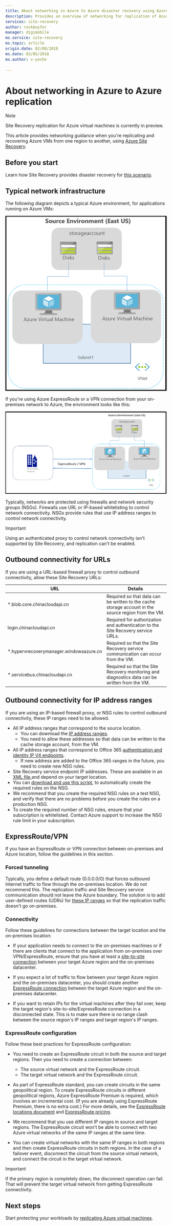```yaml
---
title: About networking in Azure to Azure disaster recovery using Azure Site Recovery  | Azure
description: Provides an overview of networking for replication of Azure VMs using Azure Site Recovery.
services: site-recovery
author: rockboyfor
manager: digimobile
ms.service: site-recovery
ms.topic: article
origin.date: 02/08/2018
ms.date: 03/05/2018
ms.author: v-yeche

---
```

# About networking in Azure to Azure replication

> [!NOTE]
> Site Recovery replication for Azure virtual machines is currently in preview.

This article provides networking guidance when you're replicating and recovering Azure VMs from one region to another, using [Azure Site Recovery](site-recovery-overview.md). 

## Before you start

Learn how Site Recovery provides disaster recovery for [this scenario](azure-to-azure-architecture.md).

## Typical network infrastructure

The following diagram depicts a typical Azure environment, for applications running on Azure VMs:

![customer-environment](./media/site-recovery-azure-to-azure-architecture/source-environment.png)

If you're using Azure ExpressRoute or a VPN connection from your on-premises network to Azure, the environment looks like this:

![customer-environment](./media/site-recovery-azure-to-azure-architecture/source-environment-expressroute.png)

Typically, networks are protected using firewalls and network security groups (NSGs). Firewalls use URL or IP-based whitelisting to control network connectivity. NSGs provide rules that use IP address ranges to control network connectivity.

> [!IMPORTANT]
> Using an authenticated proxy to control network connectivity isn't supported by Site Recovery, and replication can't be enabled.

## Outbound connectivity for URLs

If you are using a URL-based firewall proxy to control outbound connectivity, allow these Site Recovery URLs:

**URL** | **Details**  
--- | ---
*.blob.core.chinacloudapi.cn | Required so that data can be written to the cache storage account in the source region from the VM.
login.chinacloudapi.cn | Required for authorization and authentication to the Site Recovery service URLs.
*.hypervrecoverymanager.windowsazure.cn | Required so that the Site Recovery service communication can occur from the VM.
*.servicebus.chinacloudapi.cn | Required so that the Site Recovery monitoring and diagnostics data can be written from the VM.

<a name="outbound-connectivity-for-azure-site-recovery-ip-ranges"></a>
## Outbound connectivity for IP address ranges

If you are using an IP-based firewall proxy, or NSG rules to control outbound connectivity, these IP ranges need to be allowed.

- All IP address ranges that correspond to the source location.
    - You can download the [IP address ranges](https://www.microsoft.com/download/details.aspx?id=42064).
    - You need to allow these addresses so that data can be written to the cache storage account, from the VM.
- All IP address ranges that correspond to Office 365 [authentication and identity IP V4 endpoints](https://support.office.com/article/Office-365-URLs-and-IP-address-ranges-8548a211-3fe7-47cb-abb1-355ea5aa88a2#bkmk_identity).
    - If new address are added to the Office 365 ranges in the future, you need to create new NSG rules.
- Site Recovery service endpoint IP addresses. These are available in an [XML file](https://aka.ms/site-recovery-public-ips),and depend on your target location.
-  You can [download and use this script](https://gallery.technet.microsoft.com/Azure-Recovery-script-to-0c950702), to automatically create the required rules on the NSG. 
- We recommend that you create the required NSG rules on a test NSG, and verify that there are no problems before you create the rules on a production NSG.
- To create the required number of NSG rules, ensure that your subscription is whitelisted. Contact Azure support to increase the NSG rule limit in your subscription.
<!-- Not Available
Waiting for the PM reply
## Example NSG configuration

This example shows how to configure NSG rules for a VM to replicate. 

- If you're using NSG rules to control outbound connectivity, use "Allow HTTPS outbound" rules for all the required IP address ranges.
- The example presumes that the VM source location is "China East" and the target location is "China North.


* Create rules that correspond to [China East IP ranges](https://www.microsoft.com/download/details.aspx?id=42064). This is required so that data can be written to the cache storage account from the VM.

* Create rules for all IP ranges that correspond to Office 365 [authentication and identity IP V4 endpoints](https://support.office.com/article/Office-365-URLs-and-IP-address-ranges-8548a211-3fe7-47cb-abb1-355ea5aa88a2#bkmk_identity).

* Create rules that correspond to the target location:

   **Location** | **Site Recovery service IPs** |  **Site Recovery monitoring IP**
    --- | --- | ---
   China North | 40.69.144.231 | 52.165.34.144

### NSG rules on the China North network security group

These rules are required so that replication can be enabled from the target region to the source region post-failover:

* Rules that correspond to [China North IP ranges](https://www.microsoft.com/download/details.aspx?id=42064). These are required so that data can be written to the cache storage account from the VM.

* Rules for all IP ranges that correspond to Office 365 [authentication and identity IP V4 endpoints](https://support.office.com/article/Office-365-URLs-and-IP-address-ranges-8548a211-3fe7-47cb-abb1-355ea5aa88a2#bkmk_identity).

* Rules that correspond to the source location:

   **Location** | **Site Recovery service IPs** |  **Site Recovery monitoring IP**
    --- | --- | ---
   China East | 13.82.88.226 | 104.45.147.24

-->

## ExpressRoute/VPN 

If you have an ExpressRoute or VPN connection between on-premises and Azure location, follow the guidelines in this section.

### Forced tunneling

Typically, you define a default route (0.0.0.0/0) that forces outbound Internet traffic to flow through the on-premises location. We do not recommend this. The replication traffic and Site Recovery service communication should not leave the Azure boundary. The solution is to add user-defined routes (UDRs) for [these IP ranges](#outbound-connectivity-for-azure-site-recovery-ip-ranges) so that the replication traffic doesn't go on-premises.

### Connectivity 

Follow these guidelines for connections between the target location and the on-premises location:
- If your application needs to connect to the on-premises machines or if there are clients that connect to the application from on-premises over VPN/ExpressRoute, ensure that you have at least a [site-to-site connection](../vpn-gateway/vpn-gateway-howto-site-to-site-resource-manager-portal.md) between your target Azure region and the on-premises datacenter.

- If you expect a lot of traffic to flow between your target Azure region and the on-premises datacenter, you should create another [ExpressRoute connection](../expressroute/expressroute-introduction.md) between the target Azure region and the on-premises datacenter.

- If you want to retain IPs for the virtual machines after they fail over, keep the target region's site-to-site/ExpressRoute connection in a disconnected state. This is to make sure there is no range clash between the source region's IP ranges and target region's IP ranges.

### ExpressRoute configuration
Follow these best practices for ExpressRoute configuration:

- You need to create an ExpressRoute circuit in both the source and target regions. Then you need to create a connection between:
  - The source virtual network and the ExpressRoute circuit.
  - The target virtual network and the ExpressRoute circuit.

- As part of ExpressRoute standard, you can create circuits in the same geopolitical region. To create ExpressRoute circuits in different geopolitical regions, Azure ExpressRoute Premium is required, which involves an incremental cost. (If you are already using ExpressRoute Premium, there is no extra cost.) For more details, see the [ExpressRoute locations document](../expressroute/expressroute-locations.md) and [ExpressRoute pricing](https://www.azure.cn/pricing/details/expressroute/).
<!-- Archor is not Exist on #azure-regions-to-expressroute-locations-within-a-geopolitical-region -->

- We recommend that you use different IP ranges in source and target regions. The ExpressRoute circuit won't be able to connect with two Azure virtual networks of the same IP ranges at the same time.

- You can create virtual networks with the same IP ranges in both regions and then create ExpressRoute circuits in both regions. In the case of a failover event, disconnect the circuit from the source virtual network, and connect the circuit in the target virtual network.

 >[!IMPORTANT]
 > If the primary region is completely down, the disconnect operation can fail. That will prevent the target virtual network from getting ExpressRoute connectivity.

## Next steps
Start protecting your workloads by [replicating Azure virtual machines](site-recovery-azure-to-azure.md).

<!--Update_Description: wording update, update link -->
